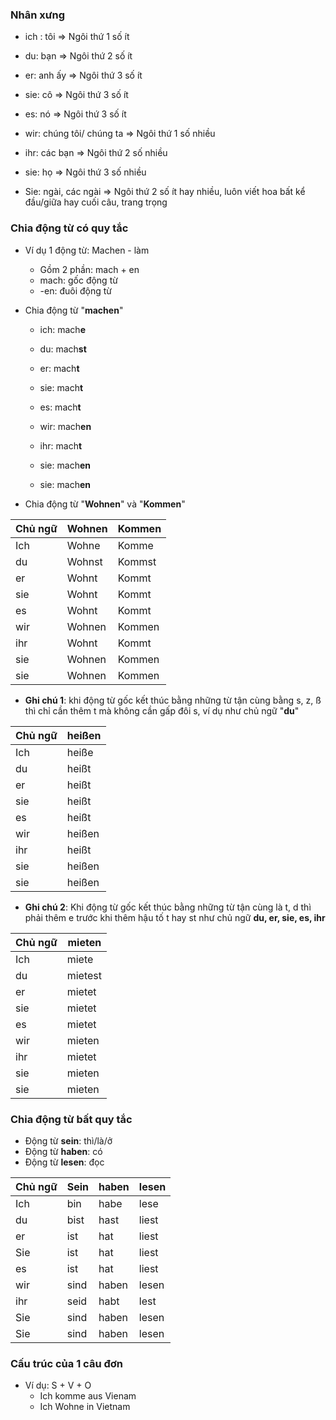 ### Nhân xưng
- ich : tôi           => Ngôi thứ 1 số ít
- du: bạn          => Ngôi thứ 2 số ít
- er: anh ấy      => Ngôi thứ 3 số ít 
- sie: cô             => Ngôi thứ 3 số ít 
- es: nó              => Ngôi thứ 3 số ít 

- wir: chúng tôi/ chúng ta    => Ngôi thứ 1 số nhiều 
- ihr: các bạn                            => Ngôi thứ 2 số nhiều 
- sie: họ                                      => Ngôi thứ 3 số nhiều
- Sie: ngài, các ngài                 => Ngôi thứ 2 số ít hay nhiều, luôn viết hoa bất 
                        kể đầu/giữa hay cuối câu, trang trọng 

### Chia động từ có quy tắc
- Ví dụ 1 động từ: Machen - làm
	- Gồm 2 phần: mach + en
	- mach: gốc động từ 
	- -en: đuôi động từ 

- Chia động từ "**machen**"
	- ich: mach**e** 
	- du: mach**st**
	- er: mach**t**
	- sie: mach**t**
	- es: mach**t**
	
	- wir: mach**en**
	- ihr: mach**t**
	- sie: mach**en**
	- sie: mach**en**
- Chia động từ "**Wohnen**" và "**Kommen**"

| Chủ ngữ | Wohnen | Kommen |
| ------- | ------ | ------ |
| Ich     | Wohne  | Komme  |
| du      | Wohnst | Kommst |
| er      | Wohnt  | Kommt  |
| sie     | Wohnt  | Kommt  |
| es      | Wohnt  | Kommt  |
| wir     | Wohnen | Kommen |
| ihr     | Wohnt  | Kommt  |
| sie     | Wohnen | Kommen |
| sie     | Wohnen | Kommen |
- **Ghi chú 1**: khi động từ gốc kết thúc bằng những từ tận cùng bằng s, z, ß thì chỉ cần thêm t mà không cần gấp đôi s, ví dụ như chủ ngữ "**du**"

| Chủ ngữ | heißen |
| ------- | ------ |
| Ich     | heiße  |
| du      | heißt  |
| er      | heißt  |
| sie     | heißt  |
| es      | heißt  |
| wir     | heißen |
| ihr     | heißt  |
| sie     | heißen |
| sie     | heißen |
- **Ghi chú 2**: Khi động từ gốc kết thúc bằng những từ tận cùng là t, d thì phải thêm e trước khi thêm hậu tố t hay st như chủ ngữ **du, er, sie, es, ihr**

| Chủ ngữ | mieten  |
| ------- | ------- |
| Ich     | miete   |
| du      | mietest |
| er      | mietet  |
| sie     | mietet  |
| es      | mietet  |
| wir     | mieten  |
| ihr     | mietet  |
| sie     | mieten  |
| sie     | mieten  |
### Chia động từ bất  quy tắc
- Động từ **sein**: thì/là/ở 
- Động từ **haben**: có
- Động từ **lesen**: đọc 

| Chủ ngữ | Sein | haben | lesen |
| ------- | ---- | ----- | ----- |
| Ich     | bin  | habe  | lese  |
| du      | bist | hast  | liest |
| er      | ist  | hat   | liest |
| Sie     | ist  | hat   | liest |
| es      | ist  | hat   | liest |
| wir     | sind | haben | lesen |
| ihr     | seid | habt  | lest  |
| Sie     | sind | haben | lesen |
| Sie     | sind | haben | lesen |

### Cấu trúc của 1 câu đơn 
- Ví dụ: S + V + O 
	- Ich komme aus Vienam
	- Ich Wohne in Vietnam